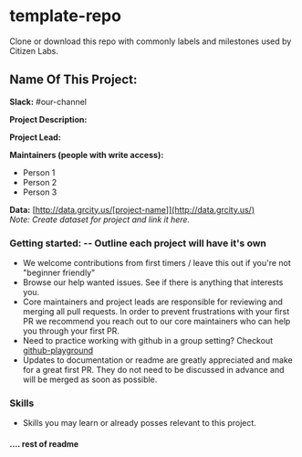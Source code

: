 # template-repo
Clone or download this repo with commonly labels and milestones used by Citizen Labs.

## Name Of This Project:

**Slack:** #our-channel

**Project Description:**

**Project Lead:**  

**Maintainers (people with write access):**
* Person 1
* Person 2
* Person 3

**Data:** [http://data.grcity.us/[project-name]](http://data.grcity.us/)   
_Note: Create dataset for project and link it here._


### Getting started:  -- Outline each project will have it's own
* We welcome contributions from first timers / leave this out if you're not "beginner friendly"
* Browse our help wanted issues. See if there is anything that interests you.
* Core maintainers and project leads are responsible for reviewing and merging all pull requests. In order to prevent frustrations with your first PR we recommend you reach out to our core maintainers who can help you through your first PR.
* Need to practice working with github in a group setting? Checkout [github-playground](https://github.com/Data4Democracy/github-playground)
* Updates to documentation or readme are greatly appreciated and make for a great first PR. They do not need to be discussed in advance and will be merged as soon as possible.


### Skills
* Skills you may learn or already posses relevant to this project.


#### .... rest of readme
